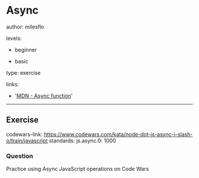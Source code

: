 # Async
author: milesflo

levels:

  - beginner

  - basic

type: exercise

links:

  - '[MDN - Async function](https://developer.mozilla.org/en-US/docs/Web/JavaScript/Reference/Statements/async_function)'

---
## Exercise
codewars-link: https://www.codewars.com/kata/node-dot-js-async-i-slash-o/train/javascript
standards:
  js.async.0: 1000
  
### Question
Practice using Async JavaScript operations on Code Wars
